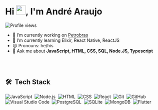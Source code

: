 <h1 align="left">Hi <img src="https://raw.githubusercontent.com/kaueMarques/kaueMarques/master/hi.gif" width="30px">, I'm André Araujo</h1>
<p align="left"> <img src="https://komarev.com/ghpvc/?username=acristh&color=yellow" alt="Profile views" /> </p>

- 🔭 I’m currently working on [Petrobras](https://www.petrobras.com.br)
- 🌱 I’m currently learning Elixir, React Native, ReactJS
- 😄 Pronouns: he/his
- 💬 Ask me about **JavaScript, HTML, CSS, SQL, Node.JS, Typescript**

<br><br>

## 🛠 &nbsp;Tech Stack

![JavaScript](https://img.shields.io/badge/-JavaScript-05122A?style=flat&logo=javascript)&nbsp;
![Node.js](https://img.shields.io/badge/-Node.js-05122A?style=flat&logo=node.js)&nbsp;
![HTML](https://img.shields.io/badge/-HTML-05122A?style=flat&logo=HTML5)&nbsp;
![CSS](https://img.shields.io/badge/-CSS-05122A?style=flat&logo=CSS3&logoColor=1572B6)&nbsp;
![React](https://img.shields.io/badge/-React-05122A?style=flat&logo=react)&nbsp;
![Git](https://img.shields.io/badge/-Git-05122A?style=flat&logo=git)&nbsp;
![GitHub](https://img.shields.io/badge/-GitHub-05122A?style=flat&logo=github)&nbsp;
![Visual Studio Code](https://img.shields.io/badge/-Visual%20Studio%20Code-05122A?style=flat&logo=visual-studio-code&logoColor=007ACC)&nbsp;
![PostgreSQL](https://img.shields.io/badge/-PostgreSQL-05122A?style=flat&logo=postgresql)&nbsp;
![SQLite](https://img.shields.io/badge/-SQLite-05122A?style=flat&logo=sqlite)&nbsp;
![MongoDB](https://img.shields.io/badge/-MogoBD-05122A?style=flat&logo=mongodb)&nbsp;
![Flutter](https://img.shields.io/badge/-Flutter-05122A?style=flat&logo=flutter)&nbsp;

<!--
**acristh/acristh** is a ✨ _special_ ✨ repository because its `README.md` (this file) appears on your GitHub profile.

Here are some ideas to get you started:

- 🔭 I’m currently working on ...
- 🌱 I’m currently learning ...
- 👯 I’m looking to collaborate on ...
- 🤔 I’m looking for help with ...
- 💬 Ask me about ...
- 📫 How to reach me: ...
- 😄 Pronouns: ...
- ⚡ Fun fact: ...
-->
